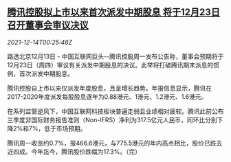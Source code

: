<!--1639441863000-->
[腾讯控股拟上市以来首次派发中期股息 将于12月23日召开董事会审议决议](https://cn.reuters.com/article/tencent-dividend-plan-1213-mon-idCNKBS2IT018)
------

<div><i>2021-12-14T00:25:48Z</i></div><p>路透北京12月13日 - 中国互联网巨头--腾讯控股周一发布公告称，董事会预期将于12月23日（周四）审议有关派发中期股息的决议。此举将打破腾讯期末派息的惯例，首次派发中期股息。</p><p>腾讯控股自上市以来仅派发年度股息，且呈增长趋势。年报信息显示，腾讯在2017-2020年度派发每股股息逐年为0.88港元、1港元、1.2港元、1.6港元。</p><p>在系列监管逆风下，中国互联网科技板块普遍走弱且业绩相对疲软。腾讯此前公布三季度非国际财务报告准则（Non-IFRS）净利为317.5亿元人民币，同环比分别下降2%和7%，低于市场预期。</p><p>腾讯周一收涨约0.7%，报466.6港元，与775.5港元的年内高点相比，股价已跌去近四成。今年迄今，腾讯股价跌幅为17.3%。（完）</p>
